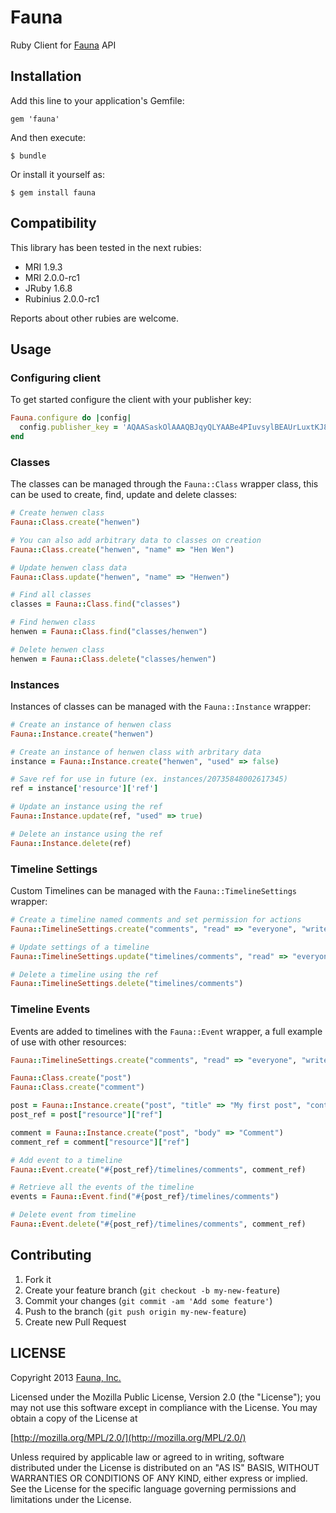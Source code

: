 # Fauna

Ruby Client for [Fauna](http://fauna.org) API

## Installation

Add this line to your application's Gemfile:

    gem 'fauna'

And then execute:

    $ bundle

Or install it yourself as:

    $ gem install fauna

## Compatibility

This library has been tested in the next rubies:

  - MRI 1.9.3
  - MRI 2.0.0-rc1
  - JRuby 1.6.8
  - Rubinius 2.0.0-rc1

Reports about other rubies are welcome.

## Usage

### Configuring client

To get started configure the client with your publisher key:

```ruby
Fauna.configure do |config|
  config.publisher_key = 'AQAASaskOlAAAQBJqyQLYAABe4PIuvsylBEAUrLuxtKJ8A'
end
```

### Classes

The classes can be managed through the ``Fauna::Class`` wrapper class,
this can be used to create, find, update and delete classes:

```ruby
# Create henwen class
Fauna::Class.create("henwen")

# You can also add arbitrary data to classes on creation
Fauna::Class.create("henwen", "name" => "Hen Wen")

# Update henwen class data
Fauna::Class.update("henwen", "name" => "Henwen")

# Find all classes
classes = Fauna::Class.find("classes")

# Find henwen class
henwen = Fauna::Class.find("classes/henwen")

# Delete henwen class
henwen = Fauna::Class.delete("classes/henwen")
```

### Instances

Instances of classes can be managed with the ``Fauna::Instance``
wrapper:

```ruby
# Create an instance of henwen class
Fauna::Instance.create("henwen")

# Create an instance of henwen class with arbritary data
instance = Fauna::Instance.create("henwen", "used" => false)

# Save ref for use in future (ex. instances/20735848002617345)
ref = instance['resource']['ref']

# Update an instance using the ref
Fauna::Instance.update(ref, "used" => true)

# Delete an instance using the ref
Fauna::Instance.delete(ref)
```

### Timeline Settings

Custom Timelines can be managed with the ``Fauna::TimelineSettings``
wrapper:

```ruby
# Create a timeline named comments and set permission for actions
Fauna::TimelineSettings.create("comments", "read" => "everyone", "write" => "follows", "notify" => "followers")

# Update settings of a timeline
Fauna::TimelineSettings.update("timelines/comments", "read" => "everyone", "write" => "everyone", "notify" => "followers"))

# Delete a timeline using the ref
Fauna::TimelineSettings.delete("timelines/comments")
```

### Timeline Events

Events are added to timelines with the ``Fauna::Event`` wrapper, a full
example of use with other resources:

```ruby
Fauna::TimelineSettings.create("comments", "read" => "everyone", "write" => "follows", "notify" => "followers")

Fauna::Class.create("post")
Fauna::Class.create("comment")

post = Fauna::Instance.create("post", "title" => "My first post", "content" => "Hello World")
post_ref = post["resource"]["ref"]

comment = Fauna::Instance.create("post", "body" => "Comment")
comment_ref = comment["resource"]["ref"]

# Add event to a timeline
Fauna::Event.create("#{post_ref}/timelines/comments", comment_ref)

# Retrieve all the events of the timeline
events = Fauna::Event.find("#{post_ref}/timelines/comments")

# Delete event from timeline
Fauna::Event.delete("#{post_ref}/timelines/comments", comment_ref)
```


## Contributing

1. Fork it
2. Create your feature branch (`git checkout -b my-new-feature`)
3. Commit your changes (`git commit -am 'Add some feature'`)
4. Push to the branch (`git push origin my-new-feature`)
5. Create new Pull Request



## LICENSE

Copyright 2013 [Fauna, Inc.](https://fauna.org/)

Licensed under the Mozilla Public License, Version 2.0 (the "License"); you may
not use this software except in compliance with the License. You may obtain a
copy of the License at

[http://mozilla.org/MPL/2.0/](http://mozilla.org/MPL/2.0/)

Unless required by applicable law or agreed to in writing, software distributed
under the License is distributed on an "AS IS" BASIS, WITHOUT WARRANTIES OR
CONDITIONS OF ANY KIND, either express or implied. See the License for the
specific language governing permissions and limitations under the License.
